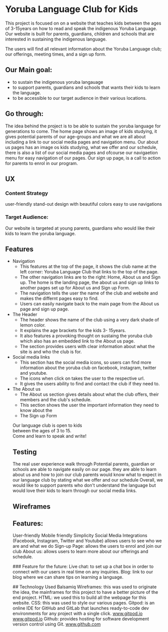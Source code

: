 # Yoruba Language Club for Kids

This project is focused on on a website that teaches kids between the ages of 3-15years on how to read and speak the indigenous Yoruba Language. Our website is built for parents, guardians, children and schools that are interested in sustaining the indigenous language.

<p> The users will find all relevant information about the Yoruba Language club; our offerings, meeting times, and a sign up form.

## Our Main goal:
<ul>
<li> to sustain the indigenous yoruba langauage
<li> to support parents, guardians and schools that wants their kids to learn the language.
<li> to be accessible to our target audience in their various locations.
</ul>

## Go through:
<p> The idea behind the project is to be able to sustain the yoruba language for generations to come. The home page shows an image of kids studying, it gives potential parents of our age-groups and what we are all about including a link to our social media pages and navigation menu. Our about us pages has an image os kids studying, what we offer and our schedule, there is also a list of our social media pages and ofcourse our navigaetion menu for easy navigation of our pages. Our sign up page, is a call to action for parents to enrol in our program.

## UX
### Content Strategy
user-friendly
stand-out design with beautiful colors
easy to use navigations

### Target Audience:
Our website is targeted at young parents, guardians who would like their kids to learn the yoruba language.

## Features
<ul>
<li> Navigation
    <ul>
    <li> This features at the top of the page, it shows the club name at the left corner: Yoruba Language Club that links to the top of the page.
    <li> The other navigation links are to the right: Home, About us and Sign up. The home is the landing page, the about us and sign up links to another pages set up for About us and Sign up Form.
    <li> The navigation tells the user the name of the club and website and makes the differnt pages easy to find.
    <li> Users can easily navigate back to the main page from the About us page and sign up page.
    </ul> 
<li> The Header
    <ul>
    <li> The header shows the name of the club using a very dark shade of lemon color.
    <li> It explains the age brackets for the kids 3- 15years.
    <li> It also features a provoking thought on sustaing the yoruba club which also has an embedded link to the About us page.
    <li> The section provides users with clear information about what the site is and who the club is for.
    </ul>
<li> Social media links
    <ul> 
    <li> This section has the social media icons, so users can find more information about the yoruba club on facebook, instagram, twitter and youtube.
    <li> The icons when click on takes the user to the respective url.
    <li> It gives the users ability to find and contact the club if they need to.
    </ul>
<li> The About us
    <ul> 
    <li> The About us section gives details about what the club offers, their members and the club's schedule.
    <li> This section shows the user the important information they need to know about the
<li> The Sign up Form
</ul>

<p>Our language club is open to kids <br> between the ages of 3 to 15. <br> Come and learn to speak and write!</p>

## Testing

The real user experience walk through
Potential parents, guardian or schools are able to navigate easily on our page.
they are able to learn about us and how to join our club
parents would know what to expect in our language club by stating what we offer and our schedule
Overall, we would like to support parents who don't understand the language but would love their kids to learn through our social media links.

## Wireframes


## Features:
User-friendly
Mobile friendly
Simplicity
Social Media Integrations (Facebook, Instagram, Twitter and Youtube) allows users to see who we are and what we do
Sign-up Page: allows the users to enrol and join our club
About us: allows users to learn more about our offerings and schedule.

### Feature for the future:
Live chat: to set up a chat box in order to connect with our users in real time on any inquiries.
Blog: link to our blog where we can share tips on learning a language.

## Technology Used
Balsamiq Wireframes: this was used to originate the idea, the mainframes for this project to have a better picture of the end project.
HTML: we used this to build all the webpage for this website.
CSS: this was used to style our various pages.
Gitpod: is an online IDE for GitHub and GitLab that launches ready-to-code dev environments for any project with a single click. www.gitpod.io www.gitpod.io
Github: provides hosting for software development version control using Git. www.github.com


